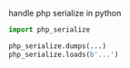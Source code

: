 handle php serialize in python

```python
import php_serialize

php_serialize.dumps(...)
php_serialize.loads(b'...')
```

